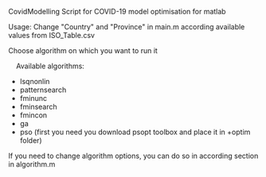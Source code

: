 CovidModelling
Script for COVID-19 model optimisation for matlab



Usage:
Change "Country" and "Province" in main.m according available values from ISO_Table.csv 

Choose algorithm on which you want to run it

    Available algorithms:

- lsqnonlin
- patternsearch
- fminunc
- fminsearch
- fmincon
- ga
- pso (first you need you download psopt toolbox and place it in +optim folder)

If you need to change algorithm options, you can do so in according section in algorithm.m


